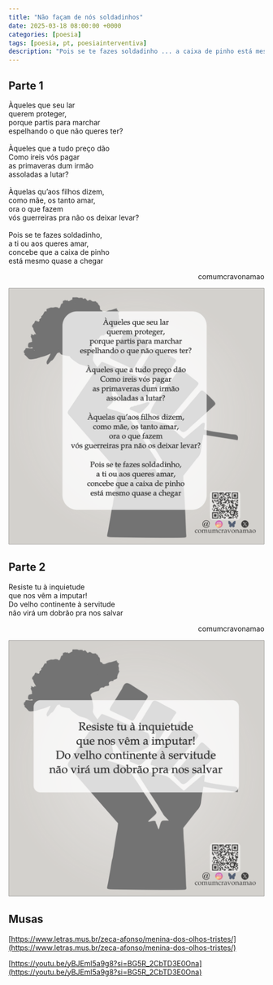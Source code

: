 ```yaml
---
title: "Não façam de nós soldadinhos"
date: 2025-03-18 08:00:00 +0000
categories: [poesia]
tags: [poesia, pt, poesiainterventiva]
description: "Pois se te fazes soldadinho ... a caixa de pinho está mesmo quase a chegar"
---
```


## Parte 1

<div style="color:Platinum">
<p>
Àqueles que seu lar<br>
querem proteger,<br>
porque partis para marchar<br>
espelhando o que não queres ter?<br>
<br>
Àqueles que a tudo preço dão<br>
Como ireis vós pagar<br>
as primaveras dum irmão<br>
assoladas a lutar?<br>
<br>
Àquelas qu’aos filhos dizem,<br>
como mãe, os tanto amar,<br>
ora o que fazem<br>
vós guerreiras pra não os deixar levar?<br>
<br>
Pois se te fazes soldadinho,<br>
a ti ou aos queres amar,<br>
concebe que a caixa de pinho<br>
está mesmo quase a chegar<br>
</p>
</div>
<p style="text-align:right">comumcravonamao</p>

![nao-facam-de-nos-soldadinhos-pt1](/assets/images/nao-facam-de-nos-soldadinhos-pt1.png)

## Parte 2

<div style="color:Platinum">
<p>
Resiste tu à inquietude<br>
que nos vêm a imputar!<br>
Do velho continente à servitude<br>
não virá um dobrão pra nos salvar<br>
</p>
</div>
<p style="text-align:right">comumcravonamao</p>

![nao-facam-de-nos-soldadinhos-pt2](/assets/images/nao-facam-de-nos-soldadinhos-pt2.png)

## Musas

[https://www.letras.mus.br/zeca-afonso/menina-dos-olhos-tristes/](https://www.letras.mus.br/zeca-afonso/menina-dos-olhos-tristes/)

[https://youtu.be/yBJEml5a9g8?si=BG5R_2CbTD3E0Ona](https://youtu.be/yBJEml5a9g8?si=BG5R_2CbTD3E0Ona)
